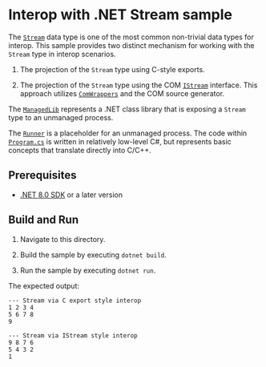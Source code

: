 # Interop with .NET Stream sample

The [`Stream`](https://learn.microsoft.com/dotnet/api/system.io.stream) data type is one of the most common non-trivial data types for interop. This sample provides two distinct mechanism for working with the `Stream` type in interop scenarios.

1) The projection of the `Stream` type using C-style exports.

1) The projection of the `Stream` type using the COM [`IStream`](https://learn.microsoft.com/windows/win32/api/objidl/nn-objidl-istream) interface. This approach utilizes [`ComWrappers`](https://learn.microsoft.com/dotnet/api/system.runtime.interopservices.comwrappers) and the COM source generator.

The [`ManagedLib`](./ManagedLib/) represents a .NET class library that is exposing a `Stream` type to an unmanaged process.

The [`Runner`](./Runner/) is a placeholder for an unmanaged process. The code within [`Program.cs`](./Runner/Program.cs) is written in relatively low-level C#, but represents basic concepts that translate directly into C/C++.

## Prerequisites

* [.NET 8.0 SDK](https://dotnet.microsoft.com/download) or a later version

## Build and Run

1. Navigate to this directory.

1. Build the sample by executing `dotnet build`.

1. Run the sample by executing `dotnet run`.

The expected output:

```
--- Stream via C export style interop
1 2 3 4
5 6 7 8
9

--- Stream via IStream style interop
9 8 7 6
5 4 3 2
1
```
